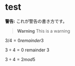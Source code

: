 # test


**警告:** これが警告の書き方です。


> **Warning**
> This is a warning


$3 / 4 = 0 remainder 3$


$3 \div 4 = 0$ remainder $3$

$3 \div 4 = 2 mod 5$

